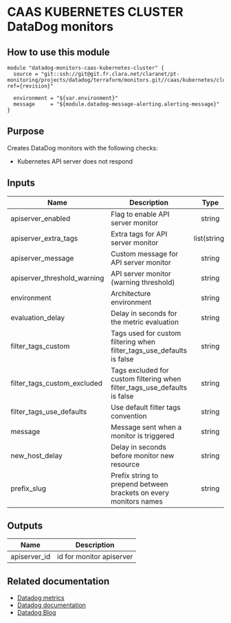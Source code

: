 # CAAS KUBERNETES CLUSTER DataDog monitors

## How to use this module

```
module "datadog-monitors-caas-kubernetes-cluster" {
  source = "git::ssh://git@git.fr.clara.net/claranet/pt-monitoring/projects/datadog/terraform/monitors.git//caas/kubernetes/cluster?ref={revision}"

  environment = "${var.environment}"
  message     = "${module.datadog-message-alerting.alerting-message}"
}

```

## Purpose

Creates DataDog monitors with the following checks:

- Kubernetes API server does not respond

## Inputs

| Name | Description | Type | Default | Required |
|------|-------------|:----:|:-----:|:-----:|
| apiserver\_enabled | Flag to enable API server monitor | string | `"true"` | no |
| apiserver\_extra\_tags | Extra tags for API server monitor | list(string) | `[]` | no |
| apiserver\_message | Custom message for API server monitor | string | `""` | no |
| apiserver\_threshold\_warning | API server monitor (warning threshold) | string | `"3"` | no |
| environment | Architecture environment | string | n/a | yes |
| evaluation\_delay | Delay in seconds for the metric evaluation | string | `"15"` | no |
| filter\_tags\_custom | Tags used for custom filtering when filter_tags_use_defaults is false | string | `"*"` | no |
| filter\_tags\_custom\_excluded | Tags excluded for custom filtering when filter_tags_use_defaults is false | string | `""` | no |
| filter\_tags\_use\_defaults | Use default filter tags convention | string | `"true"` | no |
| message | Message sent when a monitor is triggered | string | n/a | yes |
| new\_host\_delay | Delay in seconds before monitor new resource | string | `"300"` | no |
| prefix\_slug | Prefix string to prepend between brackets on every monitors names | string | `""` | no |

## Outputs

| Name | Description |
|------|-------------|
| apiserver\_id | id for monitor apiserver |

## Related documentation

* [Datadog metrics](https://docs.datadoghq.com/agent/kubernetes/metrics/)
* [Datadog documentation](https://docs.datadoghq.com/integrations/kubernetes/)
* [Datadog Blog](https://www.datadoghq.com/blog/monitor-kubernetes-docker/)
